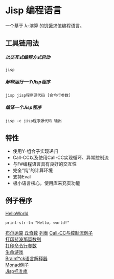 # Jisp 编程语言

一个基于 λ-演算 的饥饿求值编程语言。    

## 工具链用法

##### 以交互式编程方式启动
```shell
jisp
```

##### 解释运行一个Jisp程序
```shell
jisp jisp程序源代码 [命令行参数]
```

##### 编译一个Jisp程序
```shell
jisp -c jisp程序源代码 输出
```

## 特性
* 使用Y-组合子实现递归
* Call-CC以及使用Call-CC实现循环、异常控制流
* 与F#编程语言具有良好的交互性
* 完全“纯”的计算环境
* 支持Eval
* 极小语言核心，使用库来充实功能

## 例子程序

[HelloWorld](Examples/HelloWorld.jisp)
```
print-str-ln "Hello, world!"
```

[布尔运算](Examples/Boolean.jisp)
[丘奇数](Examples/Church-Numerals.jisp)
[列表](Examples/Functional-List.jisp)
[Call-CC与控制流例子](Examples/Call-CC.jisp)    
[打印斐波那契数列](Examples/Fibonacci.jisp)     
[打印命令行参数](Examples/PrintCommandLineArguments.jisp)     
[生命游戏](Examples/LifeGame.jisp)      
[Brainf*ck语言解释器](Examples/Brainfxxk.jisp)    
[Monad例子](Examples/BoxMonad.jisp)        
[Jisp标准库](Jisp/stdlib.jisp)    
